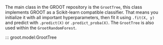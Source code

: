 The main class in the GROOT repository is the `GrootTree`, this class implements GROOT as a Scikit-learn compatible classifier. That means you initialize it with all important hyperparameters, then fit it using `.fit(X, y)` and predict with `.predict(X)` or `.predict_proba(X)`. The `GrootTree` is also used within the `GrootRandomForest`.

::: groot.model:GrootTree
